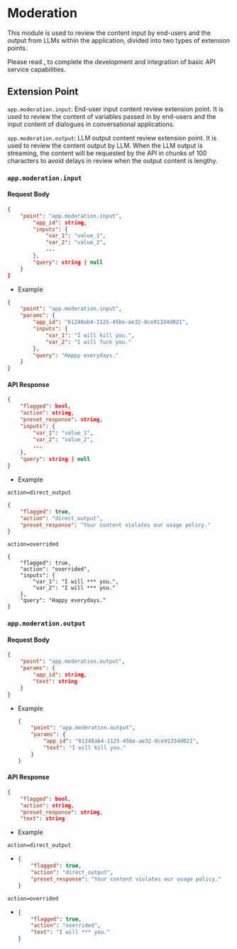 # Moderation

This module is used to review the content input by end-users and the output from LLMs within the application, divided into two types of extension points.

Please read [.](./ "mention") to complete the development and integration of basic API service capabilities.

## Extension Point

`app.moderation.input`: End-user input content review extension point. It is used to review the content of variables passed in by end-users and the input content of dialogues in conversational applications.

`app.moderation.output`: LLM output content review extension point. It is used to review the content output by LLM. When the LLM output is streaming, the content will be requested by the API in chunks of 100 characters to avoid delays in review when the output content is lengthy.

### `app.moderation.input`

#### Request Body

```json
{
    "point": "app.moderation.input", 
        "app_id": string,  
        "inputs": {  
            "var_1": "value_1",
            "var_2": "value_2",
            ...
        },
        "query": string | null  
    }
}
```

* Example

```json
{
    "point": "app.moderation.input",
    "params": {
        "app_id": "61248ab4-1125-45be-ae32-0ce91334d021",
        "inputs": {
            "var_1": "I will kill you.",
            "var_2": "I will fuck you."
        },
        "query": "Happy everydays."
    }
}
```

#### API Response

```json
{
    "flagged": bool,  
    "action": string, 
    "preset_response": string,  
    "inputs": {  
        "var_1": "value_1",
        "var_2": "value_2",
        ...
    },
    "query": string | null  
}
```

* Example

`action=direct_output`

```json
{
    "flagged": true,
    "action": "direct_output",
    "preset_response": "Your content violates our usage policy."
}
```

`action=overrided`

```
{
    "flagged": true,
    "action": "overrided",
    "inputs": {
        "var_1": "I will *** you.",
        "var_2": "I will *** you."
    },
    "query": "Happy everydays."
}
```

### `app.moderation.output`

#### Request Body

```JSON
{
    "point": "app.moderation.output", 
    "params": {
        "app_id": string,  
        "text": string  
    }
}
```

*   Example



    ```JSON
    {
        "point": "app.moderation.output",
        "params": {
            "app_id": "61248ab4-1125-45be-ae32-0ce91334d021",
            "text": "I will kill you."
        }
    }
    ```

#### API Response

```JSON
{
    "flagged": bool,  
    "action": string, 
    "preset_response": string,  
    "text": string  
```

* Example

`action=direct_output`

* ```JSON
  {
      "flagged": true,
      "action": "direct_output",
      "preset_response": "Your content violates our usage policy."
  }
  ```

`action=overrided`

* ```JSON
  {
      "flagged": true,
      "action": "overrided",
      "text": "I will *** you."
  }
  ```

